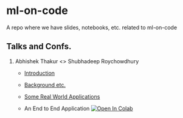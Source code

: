 # ml-on-code
A repo where we have slides, notebooks, etc. related to ml-on-code 

## Talks and Confs.

1. Abhishek Thakur <> Shubhadeep Roychowdhury

    * [Introduction](https://github.com/autosoft-dev/ml-on-code/blob/main/notebooks/27_11_2020/Introduction.ipynb)

    * [Background etc.](https://github.com/autosoft-dev/ml-on-code/blob/main/notebooks/27_11_2020/Background%20etc.ipynb)

    * [Some Real World Applications](https://github.com/autosoft-dev/ml-on-code/blob/main/notebooks/27_11_2020/Some%20Real%20World%20Applications.ipynb)

    * An End to End Application [![Open In Colab](https://colab.research.google.com/assets/colab-badge.svg)](https://colab.research.google.com/github/autosoft-dev/ml-on-code/blob/main/notebooks/27_11_2020/Code_Summarization.ipynb)